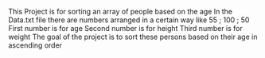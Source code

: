 This Project is for sorting an array of people based on the age 
In the Data.txt file there are numbers arranged in a certain way like 
55 ; 100 ; 50
First number is for age 
Second number is for height 
Third number is for weight 
The goal of the project is to sort these persons based on their age in ascending order


